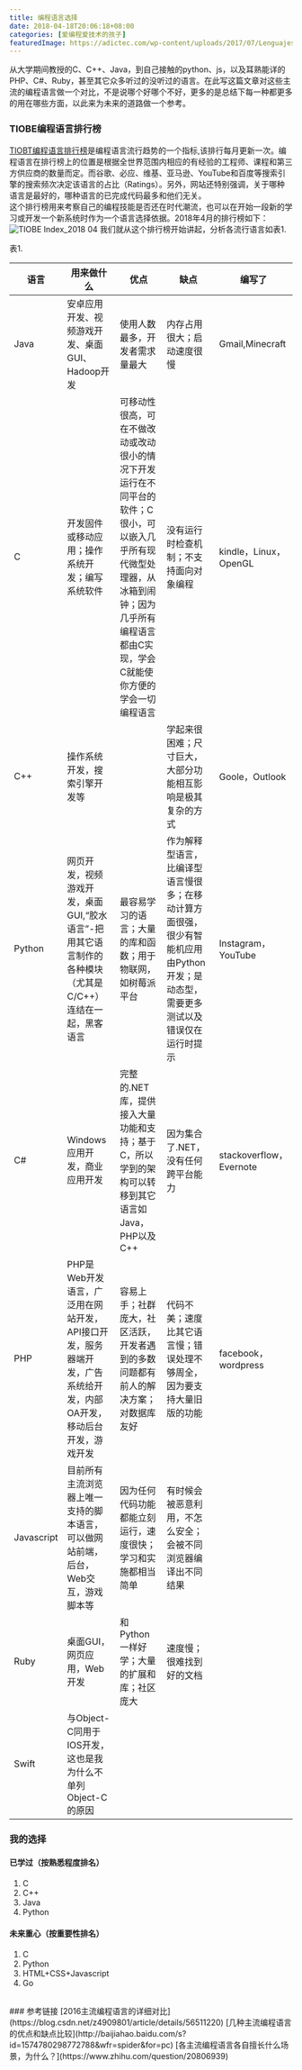 ```yaml
---
title: 编程语言选择  
date: 2018-04-18T20:06:18+08:00  
categories: [爱编程爱技术的孩子]	
featuredImage: https://adictec.com/wp-content/uploads/2017/07/Lenguajes-Programacion-2017.png 
---
```

从大学期间教授的C、C++、Java，到自己接触的python、js，以及耳熟能详的PHP、C#、Ruby，甚至其它众多听过的没听过的语言。在此写这篇文章对这些主流的编程语言做一个对比，不是说哪个好哪个不好，更多的是总结下每一种都更多的用在哪些方面，以此来为未来的道路做一个参考。  
<!-- more -->

### TIOBE编程语言排行榜
[TIOBT编程语言排行榜](https://www.tiobe.com/tiobe-index//)是编程语言流行趋势的一个指标,该排行每月更新一次。编程语言在排行榜上的位置是根据全世界范围内相应的有经验的工程师、课程和第三方供应商的数量而定。而谷歌、必应、维基、亚马逊、YouTube和百度等搜索引擎的搜索频次决定该语言的占比（Ratings）。另外，网站还特别强调，关于哪种语言是最好的，哪种语言的已完成代码最多和他们无关。  
这个排行榜用来考察自己的编程技能是否还在时代潮流，也可以在开始一段新的学习或开发一个新系统时作为一个语言选择依据。2018年4月的排行榜如下：
![TIOBE Index_2018 04](https://picped-1301226557.cos.ap-beijing.myqcloud.com/1HN7Ie.png)
我们就从这个排行榜开始讲起，分析各流行语言如表1.

表1.

| 语言       | 用来做什么                                                   | 优点                                                         | 缺点                                                         | 编写了                  |
| ---------- | ------------------------------------------------------------ | ------------------------------------------------------------ | ------------------------------------------------------------ | ----------------------- |
| Java       | 安卓应用开发、视频游戏开发、桌面GUI、Hadoop开发              | 使用人数最多，开发者需求量最大                               | 内存占用很大；启动速度很慢                                   | Gmail,Minecraft         |
| C          | 开发固件或移动应用；操作系统开发；编写系统软件               | 可移动性很高，可在不做改动或改动很小的情况下开发运行在不同平台的软件；C很小，可以嵌入几乎所有现代微型处理器，从冰箱到闹钟；因为几乎所有编程语言都由C实现，学会C就能使你方便的学会一切编程语言 | 没有运行时检查机制；不支持面向对象编程                       | kindle，Linux，OpenGL   |
| C++        | 操作系统开发，搜索引擎开发等                                 |                                                              | 学起来很困难；尺寸巨大，大部分功能相互影响是极其复杂的方式   | Goole，Outlook          |
| Python     | 网页开发，视频游戏开发，桌面GUI,“胶水语言”-把用其它语言制作的各种模块（尤其是C/C++）连结在一起，黑客语言 | 最容易学习的语言；大量的库和函数；用于物联网，如树莓派平台   | 作为解释型语言，比编译型语言慢很多；在移动计算方面很强，很少有智能机应用由Python开发；是动态型，需要更多测试以及错误仅在运行时提示 | Instagram，YouTube      |
| C#         | Windows应用开发，商业应用开发                                | 完整的.NET库，提供接入大量功能和支持；基于C，所以学到的架构可以转移到其它语言如Java，PHP以及C++ | 因为集合了.NET，没有任何跨平台能力                           | stackoverflow，Evernote |
| PHP        | PHP是Web开发语言，广泛用在网站开发，API接口开发，服务器端开发，广告系统给开发，内部OA开发，移动后台开发，游戏开发 | 容易上手；社群庞大，社区活跃，开发者遇到的多数问题都有前人的解决方案；对数据库友好 | 代码不美；速度比其它语言慢；错误处理不够周全，因为要支持大量旧版的功能 | facebook，wordpress     |
| Javascript | 目前所有主流浏览器上唯一支持的脚本语言，可以做网站前端，后台，Web交互，游戏脚本等 | 因为任何代码功能都能立刻运行，速度很快；学习和实施都相当简单 | 有时候会被恶意利用，不怎么安全；会被不同浏览器编译出不同结果 |                         |
| Ruby       | 桌面GUI，网页应用，Web开发                                   | 和Python一样好学；大量的扩展和库；社区庞大                   | 速度慢；很难找到好的文档                                     |                         |
| Swift      | 与Object-C同用于IOS开发，这也是我为什么不单列Object-C的原因  |                                                              |                                                              |                         |

### 我的选择
#### 已学过（按熟悉程度排名）
1. C
2. C++
3. Java
4. Python

#### 未来重心（按重要性排名）
1. C
2. Python
3. HTML+CSS+Javascript
4. Go

</br>
### 参考链接
[2016主流编程语言的详细对比](https://blog.csdn.net/z4909801/article/details/56511220)  
[几种主流编程语言的优点和缺点比较](http://baijiahao.baidu.com/s?id=1574780298772788&wfr=spider&for=pc)  
[各主流编程语言各自擅长什么场景，为什么？](https://www.zhihu.com/question/20806939)